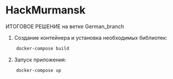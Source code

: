 # HackMurmansk

ИТОГОВОЕ РЕШЕНИЕ на ветке German_branch

1. Создание контейнера и установка необходимых библиотек:
```bash 
    docker-compose build
```
2. Запуск приложения:
```bash 
    docker-compose up
```
